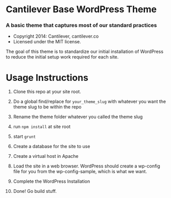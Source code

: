 # Cantilever Base WordPress Theme 
### A basic theme that captures most of our standard practices

 - Copyright 2014: Cantilever, cantilever.co
 - Licensed under the MIT license. 
 
 The goal of this theme is to standardize our initial installation of WordPress to reduce the initial setup work required for each site.

Usage Instructions
=====

1. Clone this repo at your site root.

2. Do a global find/replace for `your_theme_slug` with whatever you want the theme slug to be within the repo

3. Rename the theme folder whatever you called the theme slug

4. run `npm install` at site root

5. start `grunt`

6. Create a database for the site to use

7. Create a virtual host in Apache

8. Load the site in a web browser. WordPress should create a wp-config file for you from the wp-config-sample, which is what we want.

9. Complete the WordPress Installation

10. Done! Go build stuff.
